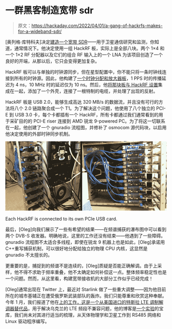 # 一群黑客制造宽带 sdr

> 原文：<https://hackaday.com/2022/04/01/a-gang-of-hackrfs-makes-for-a-wideband-sdr/>

[奥列格·库特科夫]决定[建造一个宽带 SDR](https://olegkutkov.me/2021/11/29/hackrf-supercluster/)——用于卫星通信研究和监测，你知道，通常情况下。他决定使用一组 HackRF 板，实际上是全部八块。两个 1×4 和一个 1×2 RF 分配器以及它们的组合 RF 输入上的一个 LNA 为该项目创造了一个良好的开端，从那以后，它只会变得更加复杂。

HackRF 板可以与单独的时钟源同步，但在星型配置中，你不能只将一条时钟线连接到所有的时钟源。因此，他构建了[一个时钟分配和放大器板](https://olegkutkov.me/2021/04/10/1pps-square-clock-8-channel-distribution-amplifier/)，1 PPS 时的传播延迟为 4 ns，10 MHz 时的延迟仅为 10 ns。然后，他[将那块板与 HackRF 设置](https://olegkutkov.me/2021/08/19/housing-for-the-1pps-square-clock-8-channel-distribution-amplifier/)集成在一起，添加了一个外壳，连接了一根特制的电缆，并处理了出现的反射。

HackRF 板是 USB 2.0，能够生成高达 320 MB/s 的数据流，并且没有可行的方法将八个 2.0 链路聚合成一个 T1。为了解决这个问题，他使用了八个独立的 PCI-E 到 USB 3.0 卡，每个卡都插有一个 HackRF，所有卡都通过我们通常看到的用于采矿目的的 PCI-E riser 连接到 AMD 锐龙 9-powered PC。为了将这一切联系在一起，他创建了一个 gnuradio 流程图，并修补了 osmocom 源代码块，以启用他决定使用的外部时钟同步机制。

[![](img/1f6276e914aeec34b713830aa551f7ee.png)](https://hackaday.com/wp-content/uploads/2022/03/hackrfcluster_detail.jpg)

Each HackRF is connected to its own PCIe USB card.

最后，[Oleg]向我们展示了一些有希望的结果——在频谱捕获的瀑布图中可以看到两个 DVB-S 收发器。明确地说，这里的工作还没有结束——他遇到了一些障碍。gnuradio 流程图不太适合多线程，即使在锐龙 9 机器上也是如此，[Oleg]承诺用 C++重写捕获机制，可以很好地分配给独立的物理 CPU 内核，这显然是 gnuradio 不太擅长的。

更重要的是，捕捉到的频谱不是连续的，[Oleg]质疑是否能正确解调。由于上采样，他不得不求助于频率重叠，他不太确定如何补偿这一点。整体频率稳定性也是一个问题。然而，从这里看，构建宽带接收机的大部分工作似乎已经完成！

[Oleg]通常出现在 Twitter 上，最近对 Starlink 做了一些重大调整——因为他目前所在的城市基辅正在遭受俄罗斯武装部队的轰炸。我们只能尊重和欣赏这种奉献。今年 1 月，我们报道了他在[上的工作，这是一个从美国进口的特斯拉 LTE 调制解调器替代品](https://hackaday.com/2022/01/03/lte-modem-transplant-for-a-tesla-imported-into-europe/)，用于解决乌克兰的 LTE 频段不兼容问题，他的博客是[一个实验](https://olegkutkov.me/author/oleg_kutkov/)的宝库，我们尚未对其进行适当的梳理，从天体物理学和卫星工作到 RS485 网络和 Linux 驱动程序编写。